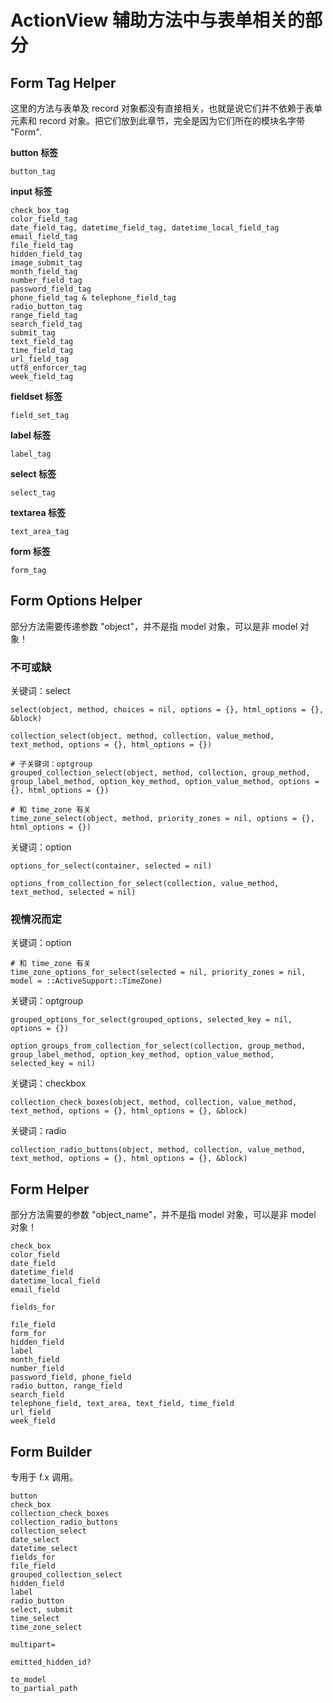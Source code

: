 # ActionView 辅助方法中与表单相关的部分

## Form Tag Helper

这里的方法与表单及 record 对象都没有直接相关，也就是说它们并不依赖于表单元素和 record 对象。把它们放到此章节，完全是因为它们所在的模块名字带 "Form".


**button 标签**

```
button_tag
```

**input 标签**

```
check_box_tag
color_field_tag
date_field_tag, datetime_field_tag, datetime_local_field_tag
email_field_tag
file_field_tag
hidden_field_tag
image_submit_tag
month_field_tag
number_field_tag
password_field_tag
phone_field_tag & telephone_field_tag
radio_button_tag
range_field_tag
search_field_tag
submit_tag
text_field_tag
time_field_tag
url_field_tag
utf8_enforcer_tag
week_field_tag
```

**fieldset 标签**

```
field_set_tag
```

**label 标签**

```
label_tag
```

**select 标签**

```
select_tag
```

**textarea 标签**

```
text_area_tag
```

**form 标签**

```
form_tag
```

## Form Options Helper

部分方法需要传递参数 "object"，并不是指 model 对象，可以是非 model 对象！

### 不可或缺

关键词：select

```
select(object, method, choices = nil, options = {}, html_options = {}, &block)

collection_select(object, method, collection, value_method, text_method, options = {}, html_options = {})

# 子关键词：optgroup
grouped_collection_select(object, method, collection, group_method, group_label_method, option_key_method, option_value_method, options = {}, html_options = {})

# 和 time_zone 有关
time_zone_select(object, method, priority_zones = nil, options = {}, html_options = {})
```

关键词：option

```
options_for_select(container, selected = nil)

options_from_collection_for_select(collection, value_method, text_method, selected = nil)
```

### 视情况而定

关键词：option

```
# 和 time_zone 有关
time_zone_options_for_select(selected = nil, priority_zones = nil, model = ::ActiveSupport::TimeZone)
```

关键词：optgroup

```
grouped_options_for_select(grouped_options, selected_key = nil, options = {})

option_groups_from_collection_for_select(collection, group_method, group_label_method, option_key_method, option_value_method, selected_key = nil)
```

关键词：checkbox

```
collection_check_boxes(object, method, collection, value_method, text_method, options = {}, html_options = {}, &block)
```

关键词：radio

```
collection_radio_buttons(object, method, collection, value_method, text_method, options = {}, html_options = {}, &block)
```

## Form Helper

部分方法需要的参数 "object_name"，并不是指 model 对象，可以是非 model 对象！

```
check_box
color_field
date_field
datetime_field
datetime_local_field
email_field

fields_for

file_field
form_for
hidden_field
label
month_field
number_field
password_field, phone_field
radio_button, range_field
search_field
telephone_field, text_area, text_field, time_field
url_field
week_field
```

## Form Builder

专用于 f.x 调用。

```
button
check_box
collection_check_boxes
collection_radio_buttons
collection_select
date_select
datetime_select
fields_for
file_field
grouped_collection_select
hidden_field
label
radio_button
select, submit
time_select
time_zone_select

multipart=

emitted_hidden_id?

to_model
to_partial_path
```
